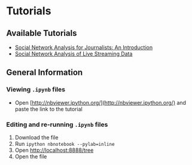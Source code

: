 # Tutorials

## Available Tutorials

* [Social Network Analysis for Journalists: An Introduction](http://nbviewer.ipython.org/github/antontarasenko/twitter-nodes/blob/master/tutorials/sna_for_journalists_1.ipynb)
* [Social Network Analysis of Live Streaming Data](http://nbviewer.ipython.org/github/antontarasenko/twitter-nodes/blob/master/tutorials/sna_stream.ipynb)

## General Information

### Viewing `.ipynb` files

* Open [http://nbviewer.ipython.org/](http://nbviewer.ipython.org/) and paste the link to the tutorial

### Editing and re-running `.ipynb` files

1. Download the file
2. Run `ipython nbnotebook --pylab=inline`
3. Open [http://localhost:8888/tree](http://localhost:8888/tree)
4. Open the file
